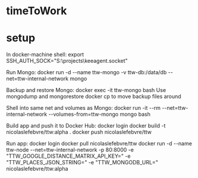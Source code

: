 # timeToWork

# setup
In docker-machine shell:
  export SSH_AUTH_SOCK="S:\projects\keeagent.socket"

Run Mongo:
  docker run -d --name ttw-mongo -v ttw-db:/data/db --net=ttw-internal-network mongo

Backup and restore Mongo:
  docker exec -it ttw-mongo bash
Use mongodump and mongorestore
docker cp to move backup files around
 
Shell into same net and volumes as Mongo:
  docker run -it --rm --net=ttw-internal-network --volumes-from=ttw-mongo mongo bash

Build app and push it to Docker Hub:
  docker login
  docker build -t nicolaslefebvre/ttw:alpha .
  docker push nicolaslefebvre/ttw

Run app:
  docker login
  docker pull nicolaslefebvre/ttw
  docker run -d --name ttw-node --net=ttw-internal-network -p 80:8000 -e "TTW_GOOGLE_DISTANCE_MATRIX_API_KEY=<redacted>" -e "TTW_PLACES_JSON_STRING=<redacted>" -e "TTW_MONGODB_URL=<redacted>" nicolaslefebvre/ttw:alpha

